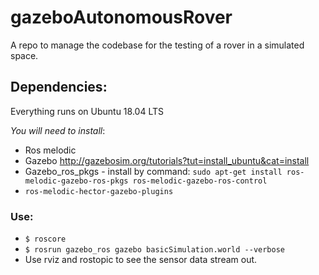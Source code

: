 # gazeboAutonomousRover
A repo to manage the codebase for the testing of a rover in a simulated space. 
## Dependencies: 

Everything runs on Ubuntu 18.04 LTS

*You will need to install*: 
* Ros melodic 
* Gazebo http://gazebosim.org/tutorials?tut=install_ubuntu&cat=install
* Gazebo_ros_pkgs - install by command:
  `sudo apt-get install ros-melodic-gazebo-ros-pkgs ros-melodic-gazebo-ros-control`
* `ros-melodic-hector-gazebo-plugins`
### Use:
* `$ roscore`
* `$ rosrun gazebo_ros gazebo basicSimulation.world --verbose`
* Use rviz and rostopic to see the sensor data stream out.
